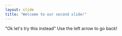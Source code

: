 ```yaml
---
layout: slide
title: "Welcome to our second slide!"
---
```

"Ok let's try this instead"
Use the left arrow to go back!
